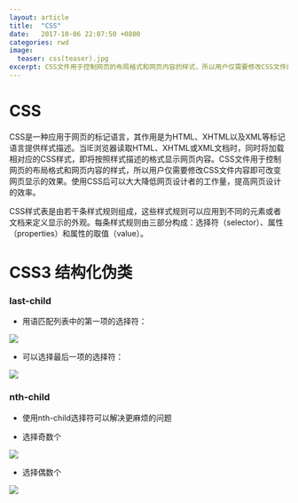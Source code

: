 ```yaml
---
layout: article
title:  "CSS"
date:   2017-10-06 22:07:50 +0800
categories: rwd 
image:
  teaser: css(teaser).jpg
excerpt: CSS文件用于控制网页的布局格式和网页内容的样式，所以用户仅需要修改CSS文件内容即可改变网页显示的效果。
---
```


# CSS
CSS是一种应用于网页的标记语言，其作用是为HTML、XHTML以及XML等标记语言提供样式描述。当IE浏览器读取HTML、XHTML或XML文档时，同时将加载相对应的CSS样式，即将按照样式描述的格式显示网页内容。CSS文件用于控制网页的布局格式和网页内容的样式，所以用户仅需要修改CSS文件内容即可改变网页显示的效果。使用CSS后可以大大降低网页设计者的工作量，提高网页设计的效率。 

CSS样式表是由若干条样式规则组成，这些样式规则可以应用到不同的元素或者文档来定义显示的外观。每条样式规则由三部分构成：选择符（selector）、属性（properties）和属性的取值（value）。

# CSS3 结构化伪类

### last-child

- 用语匹配列表中的第一项的选择符：

<img src="https://qiurulin.github.io/images/r.jpg">

- 可以选择最后一项的选择符：

<img src="https://qiurulin.github.io/images/s.jpg">

### nth-child

- 使用nth-child选择符可以解决更麻烦的问题

- 选择奇数个

<img src="https://qiurulin.github.io/images/t.jpg">

- 选择偶数个

<img src="https://qiurulin.github.io/images/u.jpg">